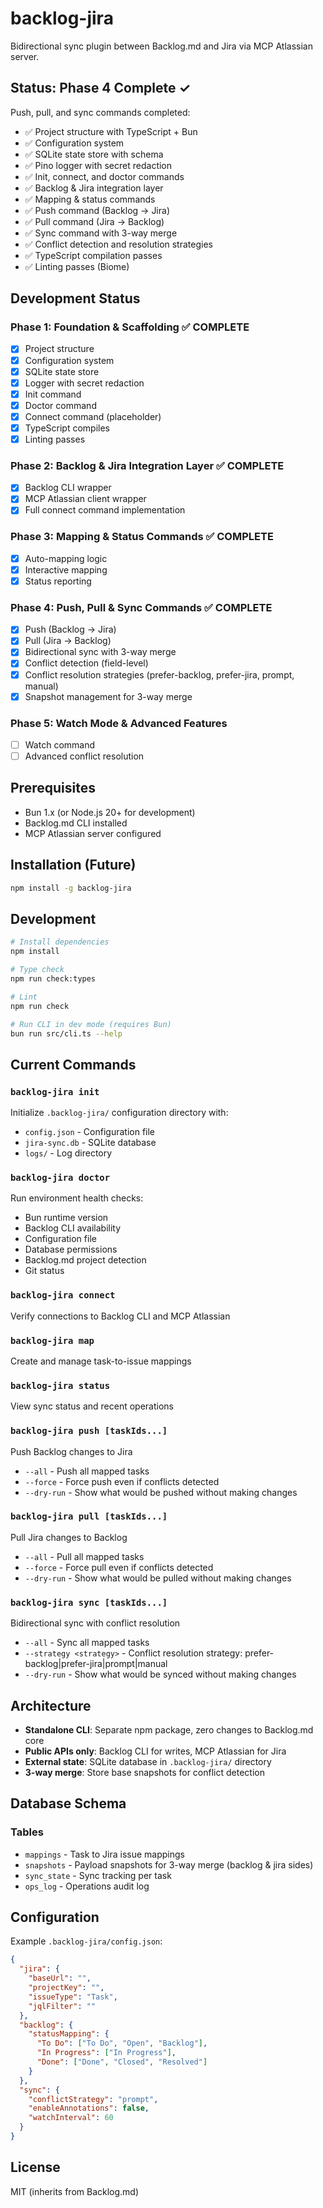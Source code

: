 # backlog-jira

Bidirectional sync plugin between Backlog.md and Jira via MCP Atlassian server.

## Status: Phase 4 Complete ✓

Push, pull, and sync commands completed:
- ✅ Project structure with TypeScript + Bun
- ✅ Configuration system
- ✅ SQLite state store with schema
- ✅ Pino logger with secret redaction
- ✅ Init, connect, and doctor commands
- ✅ Backlog & Jira integration layer
- ✅ Mapping & status commands
- ✅ Push command (Backlog → Jira)
- ✅ Pull command (Jira → Backlog)
- ✅ Sync command with 3-way merge
- ✅ Conflict detection and resolution strategies
- ✅ TypeScript compilation passes
- ✅ Linting passes (Biome)

## Development Status

### Phase 1: Foundation & Scaffolding ✅ COMPLETE
- [x] Project structure
- [x] Configuration system
- [x] SQLite state store
- [x] Logger with secret redaction
- [x] Init command
- [x] Doctor command
- [x] Connect command (placeholder)
- [x] TypeScript compiles
- [x] Linting passes

### Phase 2: Backlog & Jira Integration Layer ✅ COMPLETE
- [x] Backlog CLI wrapper
- [x] MCP Atlassian client wrapper
- [x] Full connect command implementation

### Phase 3: Mapping & Status Commands ✅ COMPLETE
- [x] Auto-mapping logic
- [x] Interactive mapping
- [x] Status reporting

### Phase 4: Push, Pull & Sync Commands ✅ COMPLETE
- [x] Push (Backlog → Jira)
- [x] Pull (Jira → Backlog)
- [x] Bidirectional sync with 3-way merge
- [x] Conflict detection (field-level)
- [x] Conflict resolution strategies (prefer-backlog, prefer-jira, prompt, manual)
- [x] Snapshot management for 3-way merge

### Phase 5: Watch Mode & Advanced Features
- [ ] Watch command
- [ ] Advanced conflict resolution

## Prerequisites

- Bun 1.x (or Node.js 20+ for development)
- Backlog.md CLI installed
- MCP Atlassian server configured

## Installation (Future)

```bash
npm install -g backlog-jira
```

## Development

```bash
# Install dependencies
npm install

# Type check
npm run check:types

# Lint
npm run check

# Run CLI in dev mode (requires Bun)
bun run src/cli.ts --help
```

## Current Commands

### `backlog-jira init`
Initialize `.backlog-jira/` configuration directory with:
- `config.json` - Configuration file
- `jira-sync.db` - SQLite database
- `logs/` - Log directory

### `backlog-jira doctor`
Run environment health checks:
- Bun runtime version
- Backlog CLI availability
- Configuration file
- Database permissions
- Backlog.md project detection
- Git status

### `backlog-jira connect`
Verify connections to Backlog CLI and MCP Atlassian

### `backlog-jira map`
Create and manage task-to-issue mappings

### `backlog-jira status`
View sync status and recent operations

### `backlog-jira push [taskIds...]`
Push Backlog changes to Jira
- `--all` - Push all mapped tasks
- `--force` - Force push even if conflicts detected
- `--dry-run` - Show what would be pushed without making changes

### `backlog-jira pull [taskIds...]`
Pull Jira changes to Backlog
- `--all` - Pull all mapped tasks
- `--force` - Force pull even if conflicts detected
- `--dry-run` - Show what would be pulled without making changes

### `backlog-jira sync [taskIds...]`
Bidirectional sync with conflict resolution
- `--all` - Sync all mapped tasks
- `--strategy <strategy>` - Conflict resolution strategy: prefer-backlog|prefer-jira|prompt|manual
- `--dry-run` - Show what would be synced without making changes

## Architecture

- **Standalone CLI**: Separate npm package, zero changes to Backlog.md core
- **Public APIs only**: Backlog CLI for writes, MCP Atlassian for Jira
- **External state**: SQLite database in `.backlog-jira/` directory
- **3-way merge**: Store base snapshots for conflict detection

## Database Schema

### Tables
- `mappings` - Task to Jira issue mappings
- `snapshots` - Payload snapshots for 3-way merge (backlog & jira sides)
- `sync_state` - Sync tracking per task
- `ops_log` - Operations audit log

## Configuration

Example `.backlog-jira/config.json`:

```json
{
  "jira": {
    "baseUrl": "",
    "projectKey": "",
    "issueType": "Task",
    "jqlFilter": ""
  },
  "backlog": {
    "statusMapping": {
      "To Do": ["To Do", "Open", "Backlog"],
      "In Progress": ["In Progress"],
      "Done": ["Done", "Closed", "Resolved"]
    }
  },
  "sync": {
    "conflictStrategy": "prompt",
    "enableAnnotations": false,
    "watchInterval": 60
  }
}
```

## License

MIT (inherits from Backlog.md)
